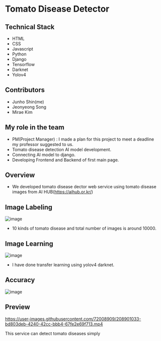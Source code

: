 # Tomato Disease Detector

## Technical Stack
- HTML
- CSS
- Javascript
- Python
- Django
- Tensorflow
- Darknet
- Yolov4


## Contributors
- Junho Shin(me)
- Jeonyeong Song
- Mirae Kim

## My role in the team
- PM(Project Manager) : I made a plan for this project to meet a deadline my professor suggested to us.
- Tomato disease detection AI model development.
- Connecting AI model to django.
- Developing Frontend and Backend of first main page.


## Overview
- We developed tomato disease dector web service using tomato disease images from AI HUB(https://aihub.or.kr/)


## Image Labeling
![image](https://user-images.githubusercontent.com/72008909/208901900-f1b77ffb-b056-4071-b9fb-e80a805722c3.png)
- 10 kinds of tomato disease and total number of images is around 10000.


## Image Learning
![image](https://user-images.githubusercontent.com/72008909/208902162-a9299f18-f173-4558-9df6-c2354fdfcafc.png)
- I have done transfer learning using yolov4 darknet.

## Accuracy
![image](https://user-images.githubusercontent.com/72008909/208902466-ee2f0088-78e2-4249-837e-199d48d95d99.png)


## Preview

https://user-images.githubusercontent.com/72008909/208901033-bd803deb-4240-42cc-bbb4-67fe2e69f713.mp4

This service can detect tomato diseases simply
